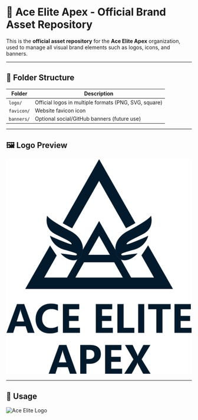 
# 🧰 Ace Elite Apex - Official Brand Asset Repository

This is the **official asset repository** for the **Ace Elite Apex** organization, used to manage all visual brand elements such as logos, icons, and banners.

---

## 📁 Folder Structure

| Folder | Description |
|--------|-------------|
| `logo/` | Official logos in multiple formats (PNG, SVG, square) |
| `favicon/` | Website favicon icon |
| `banners/` | Optional social/GitHub banners (future use) |

---

## 🖼️ Logo Preview

![Main Logo](logo/ace-elite-apex-logo.png)

---

## 🔗 Usage

![Ace Elite Logo](https://github.com/jingjie1997/ace-elite-assets/tree/main/logo/ace-elite-apex-logo.png)
